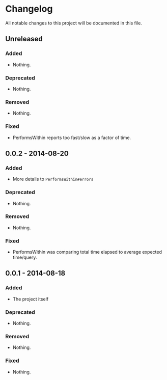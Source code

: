 # Changelog
All notable changes to this project will be documented in this file.

## Unreleased

### Added
- Nothing.

### Deprecated
- Nothing.

### Removed
- Nothing.

### Fixed
- PerformsWithin reports too fast/slow as a factor of time.


## 0.0.2 - 2014-08-20

### Added
- More details to `PerformsWithin#errors`

### Deprecated
- Nothing.

### Removed
- Nothing.

### Fixed
- PerformsWithin was comparing total time elapsed to average expected time/query.


## 0.0.1 - 2014-08-18

### Added
- The project itself

### Deprecated
- Nothing.

### Removed
- Nothing.

### Fixed
- Nothing.
